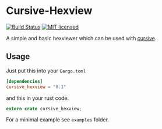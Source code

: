 Cursive-Hexview
===============

[![Build Status](https://travis-ci.org/hellow554/cursive_hexview.svg?branch=master)](https://travis-ci.org/hellow554/cursive_hexview)
[![MIT licensed](https://img.shields.io/badge/license-MIT-blue.svg)](./LICENSE)

A simple and basic hexviewer which can be used with [cursive][0].


Usage
-----

Just put this into your `Cargo.toml`

```toml
[dependencies]
cursive_hexview = "0.1"
```

and this in your rust code.

```rust
extern crate cursive_hexview;
```


For a minimal example see `examples` folder.




[0]: https://crates.io/crates/cursive
